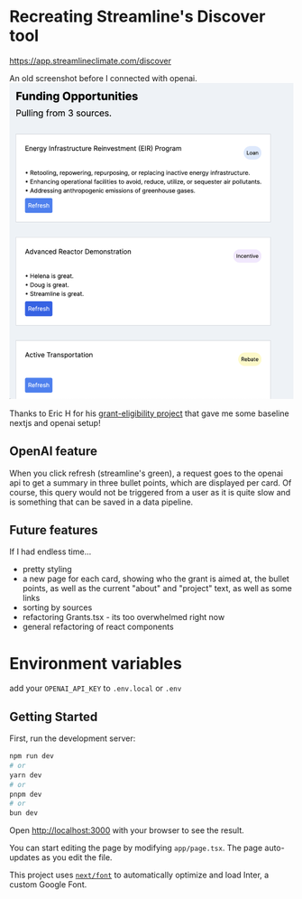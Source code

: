 # Recreating Streamline's Discover tool
https://app.streamlineclimate.com/discover 

An old screenshot before I connected with openai. 
![Image](Screenshot.png)

Thanks to Eric H for his [grant-eligibility project](https://github.com/EricHasegawa/grant-eligibility) that gave me some baseline nextjs and openai setup!

## OpenAI feature
When you click refresh (streamline's green), a request goes to the openai api to get a summary in three bullet points, which are displayed per card.
Of course, this query would not be triggered from a user as it is quite slow and is something that can be saved in a data pipeline.

## Future features
If I had endless time...
- pretty styling
- a new page for each card, showing who the grant is aimed at, the bullet points, as well as the current "about" and "project" text, as well as some links
- sorting by sources
- refactoring Grants.tsx - its too overwhelmed right now
- general refactoring of react components

# Environment variables
add your `OPENAI_API_KEY` to `.env.local` or `.env`

## Getting Started

First, run the development server:

```bash
npm run dev
# or
yarn dev
# or
pnpm dev
# or
bun dev
```

Open [http://localhost:3000](http://localhost:3000) with your browser to see the result.

You can start editing the page by modifying `app/page.tsx`. The page auto-updates as you edit the file.

This project uses [`next/font`](https://nextjs.org/docs/basic-features/font-optimization) to automatically optimize and load Inter, a custom Google Font.
